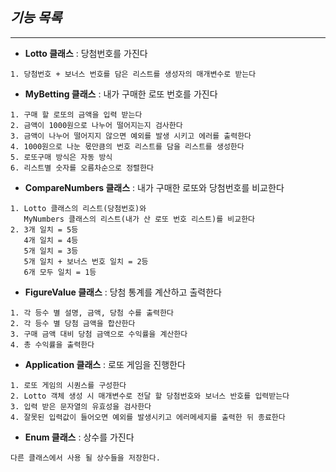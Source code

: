 ## ***기능 목록***

---

- **Lotto 클래스** : 당첨번호를 가진다
```
1. 당첨번호 + 보너스 번호를 담은 리스트를 생성자의 매개변수로 받는다 
```

- **MyBetting 클래스** : 내가 구매한 로또 번호를 가진다
```
1. 구매 할 로또의 금액을 입력 받는다
2. 금액이 1000원으로 나누어 떨어지는지 검사한다
3. 금액이 나누어 떨어지지 않으면 예외를 발생 시키고 에러를 출력한다 
4. 1000원으로 나눈 몫만큼의 번호 리스트를 담을 리스트를 생성한다
5. 로또구매 방식은 자동 방식
6. 리스트별 숫자를 오름차순으로 정렬한다
```

- **CompareNumbers 클래스** : 내가 구매한 로또와 당첨번호를 비교한다
```
1. Lotto 클래스의 리스트(당첨번호)와 
   MyNumbers 클래스의 리스트(내가 산 로또 번호 리스트)를 비교한다
2. 3개 일치 = 5등
   4개 일치 = 4등
   5개 일치 = 3등
   5개 일치 + 보너스 번호 일치 = 2등
   6개 모두 일치 = 1등
```

- **FigureValue 클래스** : 당첨 통계를 계산하고 출력한다
```
1. 각 등수 별 설명, 금액, 당첨 수를 출력한다
2. 각 등수 별 당첨 금액을 합산한다
3. 구매 금액 대비 당첨 금액으로 수익률을 계산한다
4. 총 수익률을 출력한다
```

- **Application 클래스** : 로또 게임을 진행한다
```
1. 로또 게임의 시퀀스를 구성한다
2. Lotto 객체 생성 시 매개변수로 전달 할 당첨번호와 보너스 반호를 입력받는다
3. 입력 받은 문자열의 유효성을 검사한다
4. 잘못된 입력값이 들어오면 예외를 발생시키고 에러메세지를 출력한 뒤 종료한다
```
- **Enum 클래스** : 상수를 가진다
```
다른 클래스에서 사용 될 상수들을 저장한다.
```
